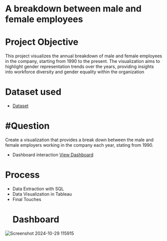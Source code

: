 # A breakdown between male and female employees
# Project Objective
This project visualizes the annual breakdown of male and female employees in the company, starting from 1990 to the present. The visualization aims to highlight gender representation trends over the years, providing insights into workforce diversity and gender equality within the organization
# Dataset used
- <a href='https://github.com/Adebamiji1/Tableau-Dashboard/blob/main/Task%201.csv'>Dataset</a>
# #Question
Create a visualization that provides a break down between the male and female employers working in the company each year, stating from 1990.

- Dashboard interaction <a href="https://github.com/AbosedeFaith-DA/A-breakdown-between-male-and-female-employees/blob/main/Screenshot%202024-10-29%20115915.png">View Dashboard</a>

# Process
- Data Extraction with SQL
- Data Visualization in Tableau
- Final Touches
  # Dashboard
 ![Screenshot 2024-10-29 115915](https://github.com/user-attachments/assets/8e161385-f395-40c6-b8cb-a5cda3b6914d)



